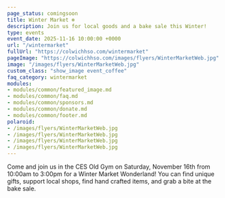```yaml
---
page_status: comingsoon
title: Winter Market ❄️ 
description: Join us for local goods and a bake sale this Winter!
type: events
event_date: 2025-11-16 10:00:00 +0000
url: "/wintermarket"
fullUrl: "https://colwichhso.com/wintermarket"
pageImage: "https://colwichhso.com/images/flyers/WinterMarketWeb.jpg"
image: "/images/flyers/WinterMarketWeb.jpg"
custom_class: "show_image event_coffee"
faq_category: wintermarket
modules:
- modules/common/featured_image.md
- modules/common/faq.md
- modules/common/sponsors.md
- modules/common/donate.md
- modules/common/footer.md
polaroid: 
- /images/flyers/WinterMarketWeb.jpg
- /images/flyers/WinterMarketWeb.jpg
- /images/flyers/WinterMarketWeb.jpg
- /images/flyers/WinterMarketWeb.jpg
---
```

Come and join us in the CES Old Gym on Saturday, November 16th from 10:00am to 3:00pm for a Winter Market Wonderland! You can find unique gifts, support local shops, find hand crafted items, and grab a bite at the bake sale.